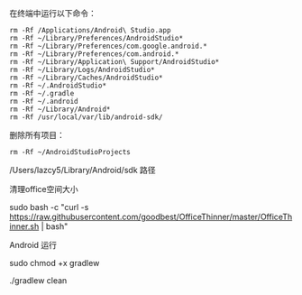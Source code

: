 在终端中运行以下命令：

```
rm -Rf /Applications/Android\ Studio.app   
rm -Rf ~/Library/Preferences/AndroidStudio*   
rm -Rf ~/Library/Preferences/com.google.android.*   
rm -Rf ~/Library/Preferences/com.android.*   
rm -Rf ~/Library/Application\ Support/AndroidStudio*   
rm -Rf ~/Library/Logs/AndroidStudio*   
rm -Rf ~/Library/Caches/AndroidStudio*   
rm -Rf ~/.AndroidStudio*   
rm -Rf ~/.gradle   
rm -Rf ~/.android   
rm -Rf ~/Library/Android*   
rm -Rf /usr/local/var/lib/android-sdk/
```

删除所有项目：

```
rm -Rf ~/AndroidStudioProjects
```





/Users/lazcy5/Library/Android/sdk  路径



清理office空间大小

sudo bash -c "curl -s https://raw.githubusercontent.com/goodbest/OfficeThinner/master/OfficeThinner.sh | bash"



Android 运行

sudo chmod +x gradlew 

./gradlew clean
